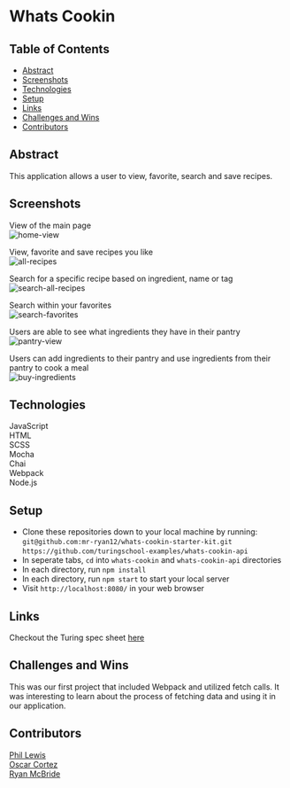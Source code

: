 # Whats Cookin  
  
## Table of Contents
- [Abstract](#abstract)
- [Screenshots](#screenshots)
- [Technologies](#technologies)
- [Setup](#setup)
- [Links](#links)
- [Challenges and Wins](#challenges-and-wins)
- [Contributors](#contributors)

## Abstract

This application allows a user to view, favorite, search and save recipes. 

## Screenshots  
View of the main page  
![home-view](https://user-images.githubusercontent.com/62816754/145885870-4205d133-43c9-4487-9ec1-1fe154d9a23d.gif)  
  
View, favorite and save recipes you like  
![all-recipes](https://user-images.githubusercontent.com/62816754/145886367-f77f9d8f-09ea-48e8-a4e5-d759365b0dda.gif)  
  
Search for a specific recipe based on ingredient, name or tag  
![search-all-recipes](https://user-images.githubusercontent.com/62816754/145887558-a4ce989b-aa49-4cc8-bf6a-9bd701917336.gif)
  
Search within your favorites  
![search-favorites](https://user-images.githubusercontent.com/62816754/145887968-e63ee0ce-eca7-4cb2-a45e-47a88bd62f6a.gif)  

Users are able to see what ingredients they have in their pantry  
![pantry-view](https://user-images.githubusercontent.com/62816754/148869517-857091e2-d186-4136-817c-84a112618d06.gif)

Users can add ingredients to their pantry and use ingredients from their pantry to cook a meal  
![buy-ingredients](https://user-images.githubusercontent.com/62816754/148869680-691fdd24-bf19-484d-a0b4-f3dcd08b4f60.gif)


   
## Technologies  
JavaScript  
HTML  
SCSS  
Mocha  
Chai  
Webpack  
Node.js

## Setup 
  
- Clone these repositories down to your local machine by running:  
  `git@github.com:mr-ryan12/whats-cookin-starter-kit.git` 
  `https://github.com/turingschool-examples/whats-cookin-api`
- In seperate tabs, `cd` into `whats-cookin` and `whats-cookin-api` directories
- In each directory, run `npm install`  
- In each directory, run `npm start` to start your local server
- Visit `http://localhost:8080/` in your web browser
   
## Links  
Checkout the Turing spec sheet [here](https://frontend.turing.edu/projects/whats-cookin-part-one.html)  

## Challenges and Wins  
This was our first project that included Webpack and utilized fetch calls. It was interesting to learn about the process of fetching data and using it in our application. 

## Contributors    
[Phil Lewis](https://github.com/philalewis)  
[Oscar Cortez](https://github.com/oacortez)  
[Ryan McBride](https://github.com/mr-ryan12)
